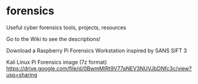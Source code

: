 # forensics
Useful cyber forensics tools, projects, resources

Go to the Wiki to see the descriptions!

Download a Raspberry Pi Forensics Workstation inspired by SANS SIFT 3

Kali Linux Pi Forensics image (7z format) https://drive.google.com/file/d/0BwmMIRt9V77aNEV3NUVJbDNfc3c/view?usp=sharing

